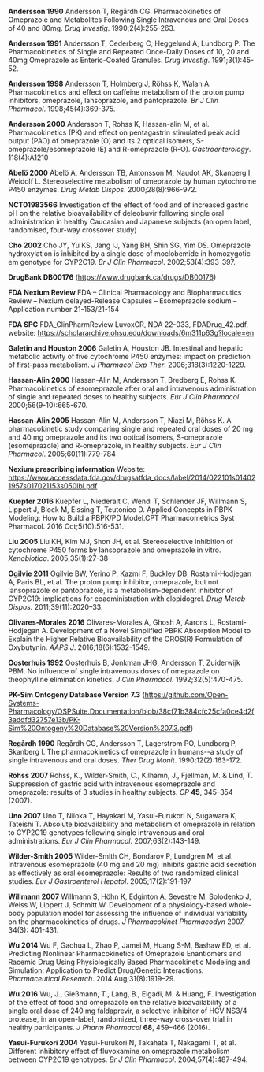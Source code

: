 **Andersson 1990** Andersson T, Regårdh CG. Pharmacokinetics of Omeprazole and Metabolites Following Single Intravenous and Oral Doses of 40 and 80mg. *Drug Investig*. 1990;2(4):255-263.

**Andersson 1991** Andersson T, Cederberg C, Heggelund A, Lundborg P. The Pharmacokinetics of Single and Repeated Once-Daily Doses of 10, 20 and 40mg Omeprazole as Enteric-Coated Granules. *Drug Investig*. 1991;3(1):45-52.

**Andersson 1998** Andersson T, Holmberg J, Röhss K, Walan A. Pharmacokinetics and effect on caffeine metabolism of the proton pump inhibitors, omeprazole, lansoprazole, and pantoprazole. *Br J Clin Pharmacol*. 1998;45(4):369-375.

**Andersson 2000** Andersson T, Rohss K, Hassan-alin M, et al. Pharmacokinetics (PK) and effect on pentagastrin stimulated peak acid output (PAO) of omeprazole (O) and its 2 optical isomers, S-omeprazole/esomeprazole (E) and R-omeprazole (R-O). *Gastroenterology*. 118(4):A1210

**Äbelö 2000** Äbelö A, Andersson TB, Antonsson M, Naudot AK, Skanberg I, Weidolf L. Stereoselective metabolism of omeprazole by human cytochrome P450 enzymes. *Drug Metab Dispos*. 2000;28(8):966-972.

**NCT01983566** Investigation of the effect of food and of increased gastric pH on the relative bioavailability of deleobuvir following single oral administration in healthy Caucasian and Japanese subjects (an open label, randomised, four-way crossover study)

**Cho 2002** Cho JY, Yu KS, Jang IJ, Yang BH, Shin SG, Yim DS. Omeprazole hydroxylation is inhibited by a single dose of moclobemide in homozygotic em genotype for CYP2C19. *Br J Clin Pharmacol*. 2002;53(4):393-397.

**DrugBank DB00176** (https://www.drugbank.ca/drugs/DB00176)

**FDA Nexium Review** FDA – Clinical Pharmacology and Biopharmacutics Review – Nexium delayed-Release Capsules – Esomeprazole sodium – Application number 21-153/21-154

**FDA SPC** FDA_ClinPharmReview LuvoxCR, NDA 22-033, FDADrug_42.pdf, website: https://scholararchive.ohsu.edu/downloads/6m311p63g?locale=en

**Galetin and Houston 2006** Galetin A, Houston JB. Intestinal and hepatic metabolic activity of five cytochrome P450 enzymes: impact on prediction of first-pass metabolism. *J Pharmacol Exp Ther*. 2006;318(3):1220-1229. 

**Hassan-Alin 2000** Hassan-Alin M, Andersson T, Bredberg E, Rohss K. Pharmacokinetics of esomeprazole after oral and intravenous administration of single and repeated doses to healthy subjects. *Eur J Clin Pharmacol*. 2000;56(9-10):665-670.

**Hassan-Alin 2005** Hassan-Alin M, Andersson T, Niazi M, Röhss K. A pharmacokinetic study comparing single and repeated oral doses of 20 mg and 40 mg omeprazole and its two optical isomers, S-omeprazole (esomeprazole) and R-omeprazole, in healthy subjects. *Eur J Clin Pharmacol*. 2005;60(11):779-784

**Nexium prescribing information** Website: https://www.accessdata.fda.gov/drugsatfda_docs/label/2014/022101s014021957s017021153s050lbl.pdf

**Kuepfer 2016** Kuepfer L, Niederalt C, Wendl T, Schlender JF, Willmann S, Lippert J, Block M, Eissing T, Teutonico D. Applied Concepts in PBPK Modeling: How to Build a PBPK/PD Model.CPT Pharmacometrics Syst Pharmacol. 2016 Oct;5(10):516-531.

**Liu 2005** Liu KH, Kim MJ, Shon JH, et al. Stereoselective inhibition of cytochrome P450 forms by lansoprazole and omeprazole in vitro. *Xenobiotica*. 2005;35(1):27-38

**Ogilvie 2011** Ogilvie BW, Yerino P, Kazmi F, Buckley DB, Rostami-Hodjegan A, Paris BL, et al. The proton pump inhibitor, omeprazole, but not lansoprazole or pantoprazole, is a metabolism-dependent inhibitor of CYP2C19: implications for coadministration with clopidogrel. *Drug Metab Dispos.* 2011;39(11):2020–33.

**Olivares-Morales 2016**  Olivares-Morales A, Ghosh A, Aarons L, Rostami-Hodjegan A. Development of a Novel Simplified PBPK Absorption Model to Explain the Higher Relative Bioavailability of the OROS(R) Formulation of Oxybutynin. *AAPS J*. 2016;18(6):1532-1549. 

**Oosterhuis 1992** Oosterhuis B, Jonkman JHG, Andersson T, Zuiderwijk PBM. No influence of single intravenous doses of omeprazole on theophylline elimination kinetics. *J Clin Pharmacol*. 1992;32(5):470-475.

**PK-Sim Ontogeny Database Version 7.3** (https://github.com/Open-Systems-Pharmacology/OSPSuite.Documentation/blob/38cf71b384cfc25cfa0ce4d2f3addfd32757e13b/PK-Sim%20Ontogeny%20Database%20Version%207.3.pdf)

**Regårdh 1990** Regårdh CG, Andersson T, Lagerstrom PO, Lundborg P, Skanberg I. The pharmacokinetics of omeprazole in humans--a study of single intravenous and oral doses. *Ther Drug Monit*. 1990;12(2):163-172.

**Röhss 2007** Röhss, K., Wilder-Smith, C., Kilhamn, J., Fjellman, M. & Lind, T. Suppression of gastric acid with intravenous esomeprazole and omeprazole: results of 3 studies in healthy subjects. *CP* **45**, 345–354 (2007).

**Uno 2007** Uno T, Niioka T, Hayakari M, Yasui-Furukori N, Sugawara K, Tateishi T. Absolute bioavailability and metabolism of omeprazole in relation to CYP2C19 genotypes following single intravenous and oral administrations. *Eur J Clin Pharmacol*. 2007;63(2):143-149.

**Wilder-Smith 2005** Wilder-Smith CH, Bondarov P, Lundgren M, et al. Intravenous esomeprazole (40 mg and 20 mg) inhibits gastric acid secretion as effectively as oral esomeprazole: Results of two randomized clinical studies. *Eur J Gastroenterol Hepatol*. 2005;17(2):191-197

**Willmann 2007** Willmann S, Höhn K, Edginton A, Sevestre M, Solodenko J, Weiss W, Lippert J, Schmitt W. Development of a physiology-based whole-body population model for assessing the influence of individual variability on the pharmacokinetics of drugs. *J Pharmacokinet Pharmacodyn* 2007, 34(3): 401-431.

**Wu 2014** Wu F, Gaohua L, Zhao P, Jamei M, Huang S-M, Bashaw ED, et al. Predicting Nonlinear Pharmacokinetics of Omeprazole Enantiomers and Racemic Drug Using Physiologically Based Pharmacokinetic Modeling and Simulation: Application to Predict Drug/Genetic Interactions. *Pharmaceutical Research*. 2014 Aug;31(8):1919–29.

**Wu 2016** Wu, J., Gießmann, T., Lang, B., Elgadi, M. & Huang, F. Investigation of the effect of food and omeprazole on the relative bioavailability of a single oral dose of 240 mg faldaprevir, a selective inhibitor of HCV NS3/4 protease, in an open-label, randomized, three-way cross-over trial in healthy participants. *J Pharm Pharmacol* **68**, 459–466 (2016).

**Yasui-Furukori 2004** Yasui-Furukori N, Takahata T, Nakagami T, et al. Different inhibitory effect of fluvoxamine on omeprazole metabolism between CYP2C19 genotypes. *Br J Clin Pharmacol*. 2004;57(4):487-494.